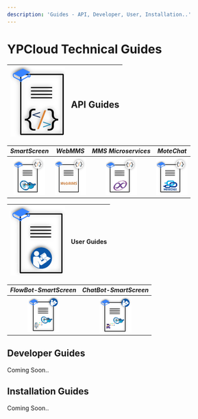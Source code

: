 ```yaml
---
description: 'Guides - API, Developer, User, Installation..'
---
```

# YPCloud Technical Guides

| ![](.gitbook/assets/gb_api_g128x164.png) | <div><h2>API Guides</h2></div> |
| ---: | :--- |


| _SmartScreen_ | _WebMMS_ | _MMS Microservices_ | _MoteChat_ |
| :---: | :---: | :---: | :---: |
| [![](.gitbook/assets/ss_api_g73x88o.png)](https://gitbook.ypcloud.com/smartscreen-api-guide) | [![](.gitbook/assets/webmms_api_g73x88.png)](https://gitbook.ypcloud.com/webmms-api-guide) | [![](.gitbook/assets/mms_api_g73x88.png)](https://gitbook.ypcloud.com/mms-microservices-api-guide) | [![](.gitbook/assets/mc_api_g73x88.png)](https://gitbook.ypcloud.com/motechat-api-guide) |

 

| ![](.gitbook/assets/gb_user_man_128x163.png) | **User Guides** |
| ---: | :--- |


| _FlowBot-SmartScreen_ | _ChatBot-SmartScreen_ |
| :---: | :---: |
| [![](.gitbook/assets/fb_ss_usr_man75x83.png)](https://gitbook.ypcloud.com/flowbot-for-smartscreen) | [![](.gitbook/assets/cb_ss_usr_man75x84.png)](https://gitbook.ypcloud.com/chatbot-for-smartscreen) |

## Developer Guides

Coming Soon..

## Installation Guides

Coming Soon..

